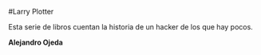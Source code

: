 #Larry Plotter

Esta serie de libros cuentan la historia de un hacker de los que hay pocos.

**Alejandro Ojeda**
